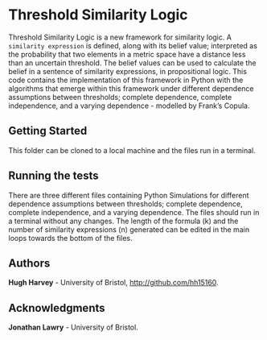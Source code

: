 # Threshold Similarity Logic

Threshold Similarity Logic is a new framework for similarity logic. A `similarity expression` is defined, along with its belief value; interpreted as the probability that two elements in a metric space have a distance less than an uncertain threshold. The belief values can be used to calculate the belief in a sentence of similarity expressions, in propositional logic. This code contains the implementation of this framework in Python with the algorithms that emerge within this framework under different dependence assumptions between thresholds; complete dependence, complete independence, and a varying dependence - modelled by Frank’s Copula.

## Getting Started

This folder can be cloned to a local machine and the files run in a terminal. 

## Running the tests

There are three different files containing Python Simulations for different dependence assumptions between thresholds; complete dependence, complete independence, and a varying dependence. The files should run in a terminal without any changes. The length of the formula (k) and the number of similarity expressions (n) generated can be edited in the main loops towards the bottom of the files. 

## Authors

 **Hugh Harvey** - University of Bristol, http://github.com/hh15160.

## Acknowledgments

 **Jonathan Lawry** - University of Bristol.

